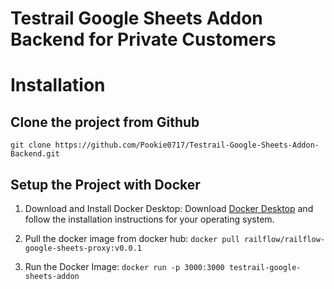 # Testrail Google Sheets Addon Backend for Private Customers

# Installation

## Clone the project from Github
    git clone https://github.com/Pookie0717/Testrail-Google-Sheets-Addon-Backend.git

## Setup the Project with Docker

1. Download and Install Docker Desktop:
Download [Docker Desktop](https://www.docker.com/products/docker-desktop/) and follow the installation instructions for your operating system.

2. Pull the docker image from docker hub:
    `docker pull railflow/railflow-google-sheets-proxy:v0.0.1`

3. Run the Docker Image:
    `docker run -p 3000:3000 testrail-google-sheets-addon`
